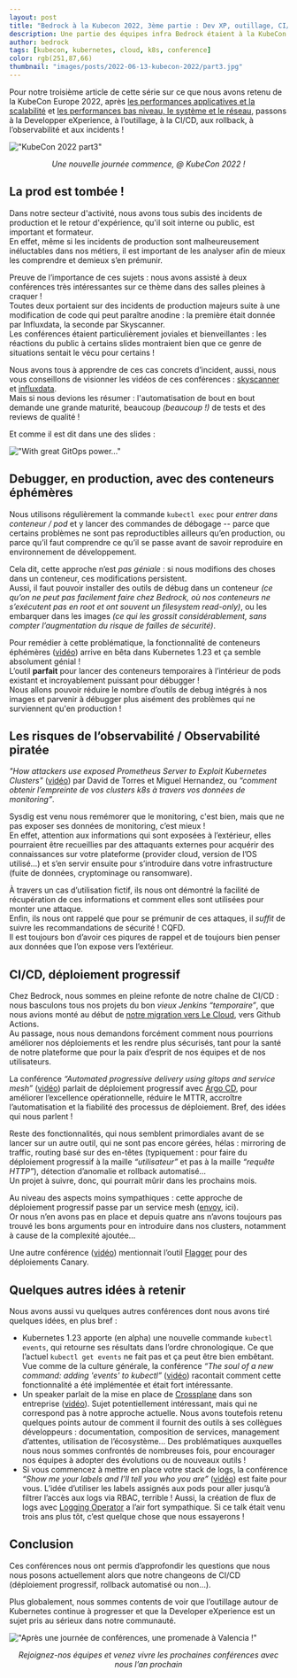 ```yaml
---
layout: post
title: "Bedrock à la Kubecon 2022, 3ème partie : Dev XP, outillage, CI/CD, observabilité…"
description: Une partie des équipes infra Bedrock étaient à la KubeCon 2022, voici leur retour d'expérience.
author: bedrock
tags: [kubecon, kubernetes, cloud, k8s, conference]
color: rgb(251,87,66)
thumbnail: "images/posts/2022-06-13-kubecon-2022/part3.jpg"
---
```


Pour notre troisième article de cette série sur ce que nous avons retenu de la KubeCon Europe 2022, après 
[les performances applicatives et la scalabilité](/2022/06/13/kubecon-2022-part-1.html) et 
[les performances bas niveau, le système et le réseau](/2022/06/14/kubecon-2022-part-2.html), 
passons à la Developper eXperience, à l’outillage, à la CI/CD, aux rollback, à l’observabilité et aux incidents !


!["KubeCon 2022 part3"](/tech.bedrockstreaming.com/public/images/posts/2022-06-13-kubecon-2022/part3.jpg)
<center><i>Une nouvelle journée commence, @ KubeCon 2022 !</i></center>


## La prod est tombée !

Dans notre secteur d'activité, nous avons tous subis des incidents de production et le retour d'expérience, qu'il soit interne ou public, est important et formateur.  
En effet, même si les incidents de production sont malheureusement inéluctables dans nos métiers, il est important de les analyser afin de mieux les comprendre et demieux s’en prémunir.

Preuve de l’importance de ces sujets : nous avons assisté à deux conférences très intéressantes sur ce thème dans des salles pleines à craquer !  
Toutes deux portaient sur des incidents de production majeurs suite à une modification de code qui peut paraître anodine : la première était donnée par Influxdata, la seconde par Skyscanner.  
Les conférences étaient particulièrement joviales et bienveillantes : les réactions du public à certains slides montraient bien que ce genre de situations sentait le vécu pour certains !

Nous avons tous à apprendre de ces cas concrets d’incident, aussi, nous vous conseillons de visionner les vidéos de ces conférences : [skyscanner](https://www.youtube.com/watch?v=FiEm2zOuHsg) et [influxdata](https://www.youtube.com/watch?v=xDGjmav8UBg).  
Mais si nous devions les résumer : l'automatisation de bout en bout demande une grande maturité, beaucoup *(beaucoup !)* de tests et des reviews de qualité !

Et comme il est dit dans une des slides :

!["With great GitOps power…"](/tech.bedrockstreaming.com/public/images/posts/2022-06-13-kubecon-2022/part3-gitops-power-responsibility.png)


## Debugger, en production, avec des conteneurs éphémères

Nous utilisons régulièrement la commande `kubectl exec` pour *entrer dans conteneur / pod* et y lancer des commandes de débogage -- parce que certains problèmes ne sont pas reproductibles ailleurs qu’en production, ou parce qu’il faut comprendre ce qu’il se passe avant de savoir reproduire en environnement de développement.

Cela dit, cette approche n’est *pas géniale* : si nous modifions des choses dans un conteneur, ces modifications persistent.  
Aussi, il faut pouvoir installer des outils de débug dans un conteneur *(ce qu’on ne peut pas facilement faire chez Bedrock, où nos conteneurs ne s’exécutent pas en root et ont souvent un filesystem read-only)*, ou les embarquer dans les images *(ce qui les grossit considérablement, sans compter l’augmentation du risque de failles de sécurité)*.

Pour remédier à cette problématique, la fonctionnalité de conteneurs éphémères ([vidéo](https://www.youtube.com/watch?v=obasTgzhVR0)) arrive en bêta dans Kubernetes 1.23 et ça semble absolument génial !  
L’outil **parfait** pour lancer des conteneurs temporaires à l’intérieur de pods existant et incroyablement puissant pour débugger !  
Nous allons pouvoir réduire le nombre d’outils de debug intégrés à nos images et parvenir à débugger plus aisément des problèmes qui ne surviennent qu'en production !


## Les risques de l’observabilité / Observabilité piratée

*"How attackers use exposed Prometheus Server to Exploit Kubernetes Clusters"* ([vidéo](https://www.youtube.com/watch?v=5cbbm_L6n7w)) par David de Torres et  Miguel Hernandez, ou *“comment obtenir l’empreinte de vos clusters k8s à travers vos données de monitoring”*.

Sysdig est venu nous remémorer que le monitoring, c'est bien, mais que ne pas exposer ses données de monitoring, c’est mieux !  
En effet, attention aux informations qui sont exposées à l’extérieur, elles pourraient être recueillies par des attaquants externes pour acquérir des connaissances sur votre plateforme (provider cloud, version de l’OS utilisé…) et s’en servir ensuite pour s’introduire dans votre infrastructure (fuite de données, cryptominage ou ransomware).

À travers un cas d’utilisation fictif, ils nous ont démontré la facilité de récupération de ces informations et comment elles sont utilisées pour monter une attaque.  
Enfin, ils nous ont rappelé que pour se prémunir de ces attaques, il *suffit* de suivre les recommandations de sécurité ! CQFD.  
Il est toujours bon d’avoir ces piqures de rappel et de toujours bien penser aux données que l’on expose vers l’extérieur.


## CI/CD, déploiement progressif

Chez Bedrock, nous sommes en pleine refonte de notre chaîne de CI/CD : nous basculons tous nos projets du bon *vieux Jenkins “temporaire”*, que nous avions monté au début de [notre migration vers Le Cloud](https://leanpub.com/6cloud/), vers Github Actions.  
Au passage, nous nous demandons forcément comment nous pourrions améliorer nos déploiements et les rendre plus sécurisés, tant pour la santé de notre plateforme que pour la paix d’esprit de nos équipes et de nos utilisateurs.

La conférence *“Automated progressive delivery using gitops and service mesh”* ([vidéo](https://www.youtube.com/watch?v=5Ko-CnP2qhA)) parlait de déploiement progressif avec [Argo CD](https://argo-cd.readthedocs.io/en/stable/), pour améliorer l’excellence opérationnelle, réduire le MTTR, accroître l’automatisation et la fiabilité des processus de déploiement. Bref, des idées qui nous parlent !

Reste des fonctionnalités, qui nous semblent primordiales avant de se lancer sur un autre outil, qui ne sont pas encore gérées, hélas : mirroring de traffic, routing basé sur des en-têtes (typiquement : pour faire du déploiement progressif à la maille *“utilisateur”* et pas à la maille *“requête HTTP”*), détection d’anomalie et rollback automatisé…  
Un projet à suivre, donc, qui pourrait mûrir dans les prochains mois.

Au niveau des aspects moins sympathiques : cette approche de déploiement progressif passe par un service mesh ([envoy](https://www.envoyproxy.io/), ici).  
Or nous n’en avons pas en place et depuis quatre ans n’avons toujours pas trouvé les bons arguments pour en introduire dans nos clusters, notamment à cause de la complexité ajoutée…

Une autre conférence ([vidéo](https://www.youtube.com/watch?v=Mh0Wqu3v8h0)) mentionnait l’outil [Flagger](https://flagger.app/) pour des déploiements Canary.


## Quelques autres idées à retenir

Nous avons aussi vu quelques autres conférences dont nous avons tiré quelques idées, en plus bref :

 * Kubernetes 1.23 apporte (en alpha) une nouvelle commande `kubectl events`, qui retourne ses résultats dans l’ordre chronologique. Ce que l’actuel `kubectl get events` ne fait pas et ça peut être bien embêtant. Vue comme de la culture générale, la conférence *“The soul of a new command: adding 'events' to kubectl”* ([vidéo](https://www.youtube.com/watch?v=YI1ZuN-OHNw)) racontait comment cette fonctionnalité a été implémentée et était fort intéressante.
 * Un speaker parlait de la mise en place de [Crossplane](https://crossplane.io/) dans son entreprise ([vidéo](https://www.youtube.com/watch?v=XyR9DGnOpXo)). Sujet potentiellement intéressant, mais qui ne correspond pas à notre approche actuelle. Nous avons toutefois retenu quelques points autour de comment il fournit des outils à ses collègues développeurs : documentation, composition de services, management d’attentes, utilisation de l’écosystème… Des problématiques auxquelles nous nous sommes confrontés de nombreuses fois, pour encourager nos équipes à adopter des évolutions ou de nouveaux outils !
 * Si vous commencez à mettre en place votre stack de logs, la conférence *“Show me your labels and I’ll tell you who you are”* ([vidéo](https://www.youtube.com/watch?v=TWf1ho0XMyM)) est faite pour vous. L’idée d’utiliser les labels assignés aux pods pour aller jusqu’à filtrer l’accès aux logs via RBAC, terrible ! Aussi, la création de flux de logs avec [Logging Operator](https://github.com/banzaicloud/logging-operator) a l’air fort sympathique. Si ce talk était venu trois ans plus tôt, c’est quelque chose que nous essayerons !


## Conclusion

Ces conférences nous ont permis d’approfondir les questions que nous nous posons actuellement alors que notre changeons de CI/CD (déploiement progressif, rollback automatisé ou non…).

Plus globalement, nous sommes contents de voir que l’outillage autour de Kubernetes continue à progresser et que la Developer eXperience est un sujet pris au sérieux dans notre communauté.



!["Après une journée de conférences, une promenade à Valencia !"](/tech.bedrockstreaming.com/public/images/posts/2022-06-13-kubecon-2022/end-part3.jpg)
<center><i>Rejoignez-nos équipes et venez vivre les prochaines conférences avec nous l’an prochain</i></center>
